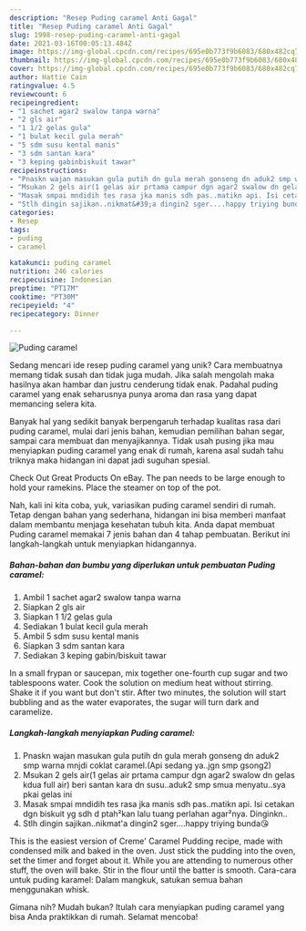 ```yaml
---
description: "Resep Puding caramel Anti Gagal"
title: "Resep Puding caramel Anti Gagal"
slug: 1998-resep-puding-caramel-anti-gagal
date: 2021-03-16T00:05:13.484Z
image: https://img-global.cpcdn.com/recipes/695e0b773f9b6083/680x482cq70/puding-caramel-foto-resep-utama.jpg
thumbnail: https://img-global.cpcdn.com/recipes/695e0b773f9b6083/680x482cq70/puding-caramel-foto-resep-utama.jpg
cover: https://img-global.cpcdn.com/recipes/695e0b773f9b6083/680x482cq70/puding-caramel-foto-resep-utama.jpg
author: Hattie Cain
ratingvalue: 4.5
reviewcount: 6
recipeingredient:
- "1 sachet agar2 swalow tanpa warna"
- "2 gls air"
- "1 1/2 gelas gula"
- "1 bulat kecil gula merah"
- "5 sdm susu kental manis"
- "3 sdm santan kara"
- "3 keping gabinbiskuit tawar"
recipeinstructions:
- "Pnaskn wajan masukan gula putih dn gula merah gonseng dn aduk2 smp warna mnjdi coklat caramel.(Api sedang ya..jgn smp gsong2)"
- "Msukan 2 gels air(1 gelas air prtama campur dgn agar2 swalow dn gelas kdua full air) beri santan kara dn susu..aduk2 smp smua menyatu..sya pkai gelas ini"
- "Masak smpai mndidih tes rasa jka manis sdh pas..matikn api. Isi cetakan dgn biskuit yg sdh d ptah²kan lalu tuang perlahan agar²nya. Dinginkn.."
- "Stlh dingin sajikan..nikmat&#39;a dingin2 sger....happy triying bunda😘"
categories:
- Resep
tags:
- puding
- caramel

katakunci: puding caramel 
nutrition: 246 calories
recipecuisine: Indonesian
preptime: "PT17M"
cooktime: "PT30M"
recipeyield: "4"
recipecategory: Dinner

---
```



![Puding caramel](https://img-global.cpcdn.com/recipes/695e0b773f9b6083/680x482cq70/puding-caramel-foto-resep-utama.jpg)

Sedang mencari ide resep puding caramel yang unik? Cara membuatnya memang tidak susah dan tidak juga mudah. Jika salah mengolah maka hasilnya akan hambar dan justru cenderung tidak enak. Padahal puding caramel yang enak seharusnya punya aroma dan rasa yang dapat memancing selera kita.

Banyak hal yang sedikit banyak berpengaruh terhadap kualitas rasa dari puding caramel, mulai dari jenis bahan, kemudian pemilihan bahan segar, sampai cara membuat dan menyajikannya. Tidak usah pusing jika mau menyiapkan puding caramel yang enak di rumah, karena asal sudah tahu triknya maka hidangan ini dapat jadi suguhan spesial.

Check Out Great Products On eBay. The pan needs to be large enough to hold your ramekins. Place the steamer on top of the pot.


Nah, kali ini kita coba, yuk, variasikan puding caramel sendiri di rumah. Tetap dengan bahan yang sederhana, hidangan ini bisa memberi manfaat dalam membantu menjaga kesehatan tubuh kita. Anda dapat membuat Puding caramel memakai 7 jenis bahan dan 4 tahap pembuatan. Berikut ini langkah-langkah untuk menyiapkan hidangannya.

<!--inarticleads1-->

##### Bahan-bahan dan bumbu yang diperlukan untuk pembuatan Puding caramel:

1. Ambil 1 sachet agar2 swalow tanpa warna
1. Siapkan 2 gls air
1. Siapkan 1 1/2 gelas gula
1. Sediakan 1 bulat kecil gula merah
1. Ambil 5 sdm susu kental manis
1. Siapkan 3 sdm santan kara
1. Sediakan 3 keping gabin/biskuit tawar


In a small frypan or saucepan, mix together one-fourth cup sugar and two tablespoons water. Cook the solution on medium heat without stirring. Shake it if you want but don&#39;t stir. After two minutes, the solution will start bubbling and as the water evaporates, the sugar will turn dark and caramelize. 

<!--inarticleads2-->

##### Langkah-langkah menyiapkan Puding caramel:

1. Pnaskn wajan masukan gula putih dn gula merah gonseng dn aduk2 smp warna mnjdi coklat caramel.(Api sedang ya..jgn smp gsong2)
1. Msukan 2 gels air(1 gelas air prtama campur dgn agar2 swalow dn gelas kdua full air) beri santan kara dn susu..aduk2 smp smua menyatu..sya pkai gelas ini
1. Masak smpai mndidih tes rasa jka manis sdh pas..matikn api. Isi cetakan dgn biskuit yg sdh d ptah²kan lalu tuang perlahan agar²nya. Dinginkn..
1. Stlh dingin sajikan..nikmat&#39;a dingin2 sger....happy triying bunda😘


This is the easiest version of Creme&#39; Caramel Pudding recipe, made with condensed milk and baked in the oven. Just stick the pudding into the oven, set the timer and forget about it. While you are attending to numerous other stuff, the oven will bake. Stir in the flour until the batter is smooth. Cara-cara untuk puding karamel: Dalam mangkuk, satukan semua bahan menggunakan whisk. 

Gimana nih? Mudah bukan? Itulah cara menyiapkan puding caramel yang bisa Anda praktikkan di rumah. Selamat mencoba!
